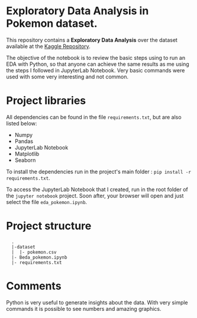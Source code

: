 # Exploratory Data Analysis in Pokemon dataset.

This repository contains a **Exploratory Data Analysis** over the dataset available at the [Kaggle Repository](https://www.kaggle.com/datasets/abcsds/pokemon).

The objective of the notebook is to review the basic steps using to run an EDA with Python, so that anyone can achieve the same results as me using the steps I followed in JupyterLab Notebook. Very basic commands were used with some very interesting and not common.

# Project libraries

All dependencies can be found in the file  `requirements.txt`, but are also listed below:
* Numpy
* Pandas
* JupyterLab Notebook
* Matplotlib
* Seaborn

To install the dependencies run in the project's main folder : `pip install -r requirements.txt`. 

To access the JupyterLab Notebook that I created, run in the root folder of the `jupyter notebook` project. Soon after, your browser will open and just select the file `eda_pokemon.ipynb`.  

# Project structure

```{sh}
  .
  |-dataset
  |  |- pokemon.csv
  |- Beda_pokemon.ipynb
  |- requirements.txt
```

# Comments

Python is very useful to generate insights about the data. With very simple commands it is possible to see numbers and amazing graphics.

